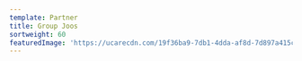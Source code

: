 ```yaml
---
template: Partner
title: Group Joos
sortweight: 60
featuredImage: 'https://ucarecdn.com/19f36ba9-7db1-4dda-af8d-7d897a415c83/'
---
```


